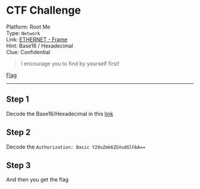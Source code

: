 # CTF Challenge

Platform: Root Me </br>
Type: `Network` </br>
Link: [ETHERNET - Frame](https://www.root-me.org/en/Challenges/Network/ETHERNET-frame) </br>
Hint: Base16 / Hexadecimal </br>
Clue: Confidential </br>

> I encourage you to find by yourself first! </br>

[Flag](./passphrase.txt) </br>

---

## Step 1
Decode the Base16/Hexadecimal in this [link](https://gchq.github.io/CyberChef/#input=WTI5dVptazZaR1Z1ZEdsaGJBPT0) </br>

## Step 2
Decode the `Authorization: Basic Y29uZmk6ZGVudGlhbA==` </br>

## Step 3
And then you get the flag </br>
